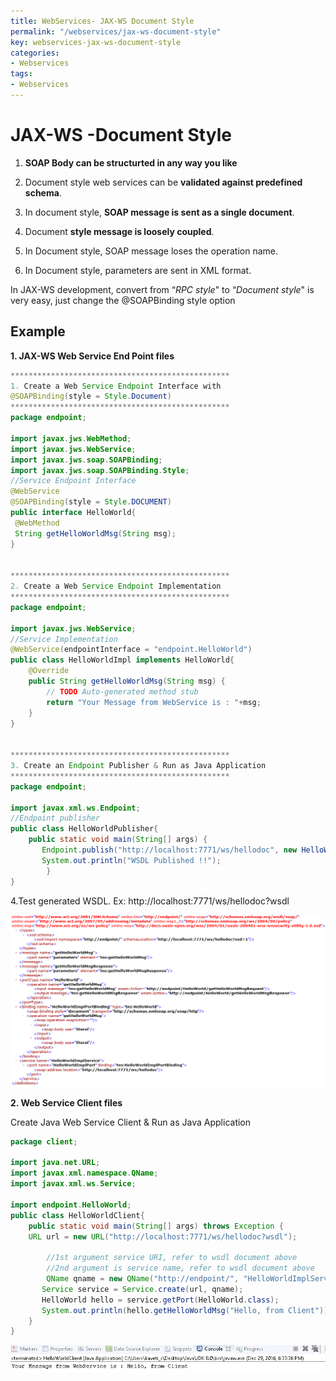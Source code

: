 ```yaml
---
title: WebServices- JAX-WS Document Style
permalink: "/webservices/jax-ws-document-style"
key: webservices-jax-ws-document-style
categories:
- Webservices
tags:
- Webservices
---
```


JAX-WS -Document Style
========================

1.  **SOAP Body can be structurted in any way you like**

2.  Document style web services can be **validated against predefined schema**.

3.  In document style, **SOAP message is sent as a single document**.

4.  Document **style message is loosely coupled**.

5.  In Document style, SOAP message loses the operation name.

6.  In Document style, parameters are sent in XML format.

In JAX-WS development, convert from “*RPC style*" to “*Document style*" is very
easy, just change the @SOAPBinding style option

## Example

**1. JAX-WS Web Service End Point files**
```java
*************************************************
1. Create a Web Service Endpoint Interface with
@SOAPBinding(style = Style.Document)  
*************************************************
package endpoint;

import javax.jws.WebMethod;  
import javax.jws.WebService;  
import javax.jws.soap.SOAPBinding;  
import javax.jws.soap.SOAPBinding.Style;  
//Service Endpoint Interface  
@WebService  
@SOAPBinding(style = Style.DOCUMENT)  
public interface HelloWorld{  
 @WebMethod 
 String getHelloWorldMsg(String msg);  
}  


*************************************************
2. Create a Web Service Endpoint Implementation
*************************************************
package endpoint;

import javax.jws.WebService;  
//Service Implementation  
@WebService(endpointInterface = "endpoint.HelloWorld")  
public class HelloWorldImpl implements HelloWorld{
	@Override
	public String getHelloWorldMsg(String msg) {
		// TODO Auto-generated method stub
		return "Your Message from WebService is : "+msg;
	}     
}  


*************************************************
3. Create an Endpoint Publisher & Run as Java Application
*************************************************
package endpoint;

import javax.xml.ws.Endpoint;  
//Endpoint publisher  
public class HelloWorldPublisher{  
    public static void main(String[] args) {  
       Endpoint.publish("http://localhost:7771/ws/hellodoc", new HelloWorldImpl());  
       System.out.println("WSDL Published !!");
        }  
}
```

4.Test generated WSDL. 
Ex: http://localhost:7771/ws/hellodoc?wsdl

![](media/528f5fd4cb1d9e8285921ba59d2e1bdf.png)

**2. Web Service Client files**

Create Java Web Service Client & Run as Java Application
```java
package client;

import java.net.URL;  
import javax.xml.namespace.QName;  
import javax.xml.ws.Service;

import endpoint.HelloWorld;  
public class HelloWorldClient{  
    public static void main(String[] args) throws Exception {  
    URL url = new URL("http://localhost:7771/ws/hellodoc?wsdl");  
   
        //1st argument service URI, refer to wsdl document above  
        //2nd argument is service name, refer to wsdl document above  
        QName qname = new QName("http://endpoint/", "HelloWorldImplService");  
       Service service = Service.create(url, qname);  
       HelloWorld hello = service.getPort(HelloWorld.class);  
       System.out.println(hello.getHelloWorldMsg("Hello, from Client"));  
    }  
}
```


![](media/14d042c70c07c88d2fb1c58873b5efa5.png)
